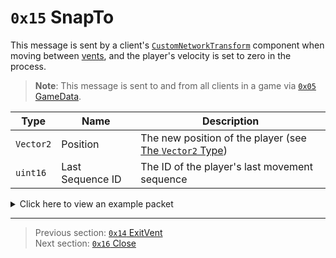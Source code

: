 # `0x15` SnapTo

This message is sent by a client's [`CustomNetworkTransform`](../05_innernetobject_types/10_customnetworktransform.md) component when moving between [vents](../07_miscellaneous/04_map_specific_ids_for_vents_and_tasks.md), and the player's velocity is set to zero in the process.

> **Note**: This message is sent to and from all clients in a game via [`0x05` GameData](../02_root_message_types/05_gamedata.md).

| Type | Name | Description |
| --- | --- | --- |
| `Vector2` | Position | The new position of the player (see [The `Vector2` Type](../01_packet_structure/04_the_vector2_type.md)) |
| `uint16` | Last Sequence ID | The ID of the player's last movement sequence |

<details>
    <summary>Click here to view an example packet</summary>

```
01              # Reliable packet
00fa            # Nonce
100005          # Hazel message (tag of 0x05 = GameData)
    d3503f8a    # Game ID: -1975562029 (REDSUS)
    090002      # Hazel message (tag of 0x02 = RPC)
        be01    # Sender (CustomNetworkTransform) Net ID: 190
        15      # RPC Call ID: 21 (SnapTo)
        65c6    # X Coordinate: ~ 21.999
        275a    # Y Coordinate: ~ -11.826
        8701    # Last Sequence ID: 391
```
</details>

---

> Previous section: [`0x14` ExitVent](20_exitvent.md)<br>
> Next section: [`0x16` Close](22_close.md)
